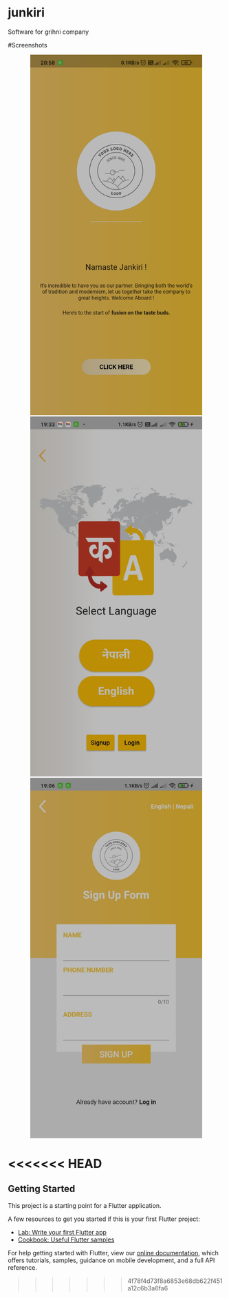 # junkiri

Software for grihni company


#Screenshots
<div align="center">
    <img src="/screenshots/Startup Screen.jpg" width="400px"> 
    <img src="/screenshots/Language Select.jpg" width="400px"> 
    <img src="/screenshots/Signup.jpg" width="400px"> 
</div>

<<<<<<< HEAD
=======
## Getting Started

This project is a starting point for a Flutter application.

A few resources to get you started if this is your first Flutter project:

- [Lab: Write your first Flutter app](https://flutter.dev/docs/get-started/codelab)
- [Cookbook: Useful Flutter samples](https://flutter.dev/docs/cookbook)

For help getting started with Flutter, view our
[online documentation](https://flutter.dev/docs), which offers tutorials,
samples, guidance on mobile development, and a full API reference.

>>>>>>> 4f78f4d73f8a6853e68db622f451a12c6b3a6fa6
